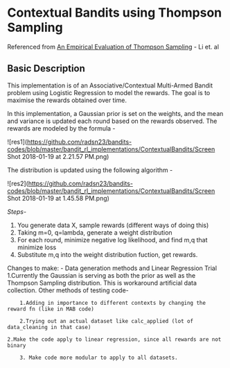 # Contextual Bandits using Thompson Sampling

Referenced from [An Empirical Evaluation of Thompson Sampling](https://papers.nips.cc/paper/4321-an-empirical-evaluation-of-thompson-sampling.pdf) - Li et. al

## Basic Description
This implementation is of an Associative/Contextual Multi-Armed Bandit problem using Logistic Regression to model the rewards. The goal is to maximise the rewards obtained over time.

In this implementation, a Gaussian prior is set on the weights, and the mean and variance is updated each round based on the rewards observed. The rewards are modeled by the formula - 


![res1](https://github.com/radsn23/bandits-codes/blob/master/bandit_rl_implementations/ContextualBandits/Screen Shot 2018-01-19 at 2.21.57 PM.png)


The distribution is updated using the following algorithm -

![res2](https://github.com/radsn23/bandits-codes/blob/master/bandit_rl_implementations/ContextualBandits/Screen Shot 2018-01-19 at 1.45.58 PM.png)

*Steps-*
 
1. You generate data X, sample rewards (different ways of doing this)
2. Taking m=0, q=lambda, generate a weight distribution
3. For each round, minimize negative log likelihood, and find m,q that minimize loss
4. Substitute m,q into the weight distribution fuction, get rewards.

Changes to make: - Data generation methods and Linear Regression Trial
	1.Currently the Gaussian is serving as both the prior as well as the Thompson Sampling distribution. This is workaround artificial data collection.	
	Other methods of testing code-

 		1.Adding in importance to different contexts by changing the reward fn (like in MAB code)

		2.Trying out an actual dataset like calc_applied (lot of data_cleaning in that case)

	2.Make the code apply to linear regression, since all rewards are not binary

        3. Make code more modular to apply to all datasets. 
